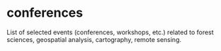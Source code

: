 # conferences
List of selected events (conferences, workshops, etc.) related to forest sciences, geospatial analysis, cartography, remote sensing.
